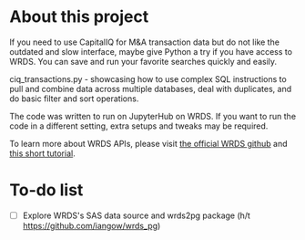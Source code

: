 # About this project

If you need to use CapitalIQ for M&A transaction data but do not like the outdated and slow interface, maybe give Python a try if you have access to WRDS. You can save and run your favorite searches quickly and easily.

ciq_transactions.py - showcasing how to use complex SQL instructions to pull and combine data across multiple databases, deal with duplicates, and do basic filter and sort operations.

The code was written to run on JupyterHub on WRDS. If you want to run the code in a different setting, extra setups and tweaks may be required.

To learn more about WRDS APIs, please visit [the official WRDS github](https://github.com/wharton/wrds/) and [this short tutorial](https://matteocourthoud.github.io/post/wrds/).

# To-do list
- [ ] Explore WRDS's SAS data source and wrds2pg package (h/t https://github.com/iangow/wrds_pg)
